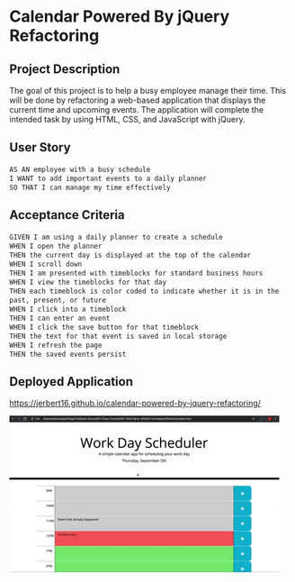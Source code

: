 # Calendar Powered By jQuery Refactoring 

## Project Description

The goal of this project is to help a busy employee manage their time. This will be done by refactoring a web-based application that displays the current time and upcoming events. The application will complete the intended task by using HTML, CSS, and JavaScript with jQuery.

## User Story
```
AS AN employee with a busy schedule
I WANT to add important events to a daily planner
SO THAT I can manage my time effectively
```

## Acceptance Criteria
```
GIVEN I am using a daily planner to create a schedule
WHEN I open the planner
THEN the current day is displayed at the top of the calendar
WHEN I scroll down
THEN I am presented with timeblocks for standard business hours
WHEN I view the timeblocks for that day
THEN each timeblock is color coded to indicate whether it is in the past, present, or future
WHEN I click into a timeblock
THEN I can enter an event
WHEN I click the save button for that timeblock
THEN the text for that event is saved in local storage
WHEN I refresh the page
THEN the saved events persist
```

## Deployed Application 

https://jerbert16.github.io/calendar-powered-by-jquery-refactoring/

![Screenshot](./Assets/05-third-party-apis-homework-demo.gif)